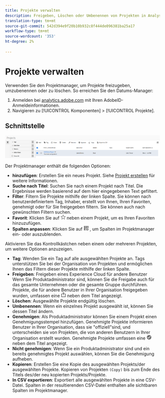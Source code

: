 ```yaml
---
title: Projekte verwalten
description: Freigeben, Löschen oder Umbenennen von Projekten in Analysis Workspace.
translation-type: tm+mt
source-git-commit: 542d394e9f20b10b932c8f444de096381ba25a17
workflow-type: tm+mt
source-wordcount: '353'
ht-degree: 2%

---
```



# Projekte verwalten

Verwenden Sie den Projektmanager, um Projekte freizugeben, umzubenennen oder zu löschen. So erreichen Sie den Datums-Manager:

1. Anmelden bei [analytics.adobe.com](https://analytics.adobe.com) mit Ihren AdobeID-Anmeldeinformationen.
1. Navigieren zu [!UICONTROL Komponenten] > [!UICONTROL Projekte].

## Schnittstelle

![Benutzeroberfläche](../assets/project-ui.png)

Der Projektmanager enthält die folgenden Optionen:

* **hinzufügen**: Erstellen Sie ein neues Projekt. Siehe [Projekt erstellen](create.md) für weitere Informationen.
* **Suche nach Titel**: Suchen Sie nach einem Projekt nach Titel. Die Ergebnisse werden basierend auf dem hier eingegebenen Text gefiltert.
* **Filter**: Filtern Sie Projekte mithilfe der linken Spalte. Sie können nach benutzerdefiniertem Tag, Inhaber, erstellt von Ihnen, Ihren Favoriten, genehmigt oder für Sie freigegeben filtern. Sie können auch nach gewünschten Filtern suchen.
* **Favorit**: Klicken Sie auf ![star](../assets/star.png) neben einem Projekt, um es Ihren Favoriten hinzuzufügen.
* **Spalten anpassen**: Klicken Sie auf ![Spalten](../assets/columns.png) , um Spalten im Projektmanager ein- oder auszublenden.

Aktivieren Sie das Kontrollkästchen neben einem oder mehreren Projekten, um weitere Optionen anzuzeigen.

* **Tag**: Wenden Sie ein Tag auf alle ausgewählten Projekte an. Tags unterstützen Sie bei der Organisation von Projekten und ermöglichen Ihnen das Filtern dieser Projekte mithilfe der linken Spalte.
* **Freigeben**: Freigeben eines Experience Cloud für andere Benutzer Wenn Sie Produktadministrator sind, können Sie die Freigabe auch für das gesamte Unternehmen oder die gesamte Gruppe durchführen. Projekte, die für andere Benutzer in Ihrer Organisation freigegeben wurden, umfassen eine ![freigegeben](../assets/shared.png) neben dem Titel angezeigt.
* **Löschen**: Ausgewählte Projekte endgültig löschen.
* **Umbenennen**: Wenn ein einzelnes Projekt ausgewählt ist, können Sie dessen Titel ändern.
* **Genehmigen**: Als Produktadministrator können Sie einem Projekt einen Genehmigungsstempel hinzufügen. Genehmigte Projekte informieren Benutzer in Ihrer Organisation, dass sie &quot;offiziell&quot;sind, und unterscheiden sie von Projekten, die von anderen Benutzern in Ihrer Organisation erstellt wurden. Genehmigte Projekte umfassen eine ![genehmigt](../assets/approved.png) neben dem Titel angezeigt.
* **Nicht genehmigen**: Wenn Sie ein Produktadministrator sind und ein bereits genehmigtes Projekt auswählen, können Sie die Genehmigung aufheben.
* **Kopieren**: Erstellen Sie eine Kopie des ausgewählten Projekts/der ausgewählten Projekte. Kopieren von Projekten `(Copy)` bis zum Ende des Titels des/der neu kopierten Projekts/Projekte.
* **In CSV exportieren**: Exportiert alle ausgewählten Projekte in eine CSV-Datei. Spalten in der resultierenden CSV-Datei enthalten alle sichtbaren Spalten im Projektmanager.
